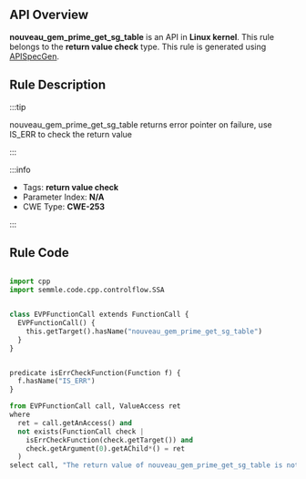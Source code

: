 ---
---


## API Overview
**nouveau_gem_prime_get_sg_table** is an API in **Linux kernel**. This rule belongs to the **return value check** type. This rule is generated using [APISpecGen](../../tools/APISpecGen).
## Rule Description

:::tip

nouveau_gem_prime_get_sg_table returns error pointer on failure, use IS_ERR to check the return value

:::

:::info

- Tags: **return value check**
- Parameter Index: **N/A**
- CWE Type: **CWE-253**

:::

## Rule Code
```python

import cpp
import semmle.code.cpp.controlflow.SSA


class EVPFunctionCall extends FunctionCall {
  EVPFunctionCall() {
    this.getTarget().hasName("nouveau_gem_prime_get_sg_table")
  }
}


predicate isErrCheckFunction(Function f) {
  f.hasName("IS_ERR") 
}

from EVPFunctionCall call, ValueAccess ret
where
  ret = call.getAnAccess() and
  not exists(FunctionCall check |
    isErrCheckFunction(check.getTarget()) and
    check.getArgument(0).getAChild*() = ret
  )
select call, "The return value of nouveau_gem_prime_get_sg_table is not checked with IS_ERR."
    
```